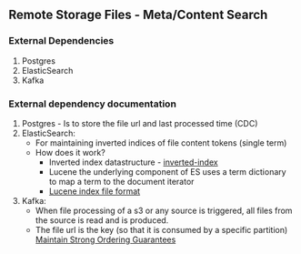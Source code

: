 ## Remote Storage Files - Meta/Content Search

### External Dependencies
1. Postgres
2. ElasticSearch
3. Kafka

### External dependency documentation
1. Postgres - Is to store the file url and last processed time (CDC)
2. ElasticSearch: 
   - For maintaining inverted indices of file content tokens (single term)
   - How does it work? 
     - Inverted index datastructure - [inverted-index](https://nlp.stanford.edu/IR-book/html/htmledition/a-first-take-at-building-an-inverted-index-1.html) 
     - Lucene the underlying component of ES uses a term dictionary to map a term to the document iterator
     - [Lucene index file format](http://lucene.apache.org/core/8_2_0/core/org/apache/lucene/codecs/lucene80/package-summary.html#package.description)
3. Kafka:
    - When file processing of a s3 or any source is triggered, all files from the source is read and is produced.
    - The file url is the key (so that it is consumed by a specific partition) [Maintain Strong Ordering Guarantees
      ](https://www.confluent.io/blog/apache-kafka-for-service-architectures/)


